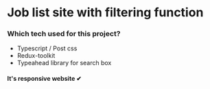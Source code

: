 # Job list site with filtering function

### Which tech used for this project?

- Typescript / Post css
- Redux-toolkit
- Typeahead library for search box

#### It's responsive website ✔
